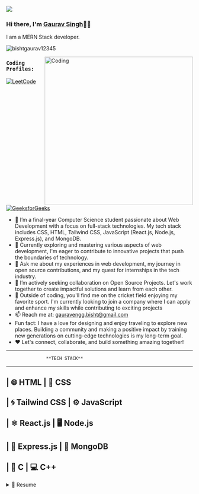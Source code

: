 ![](https://raw.githubusercontent.com/halfrost/halfrost/master/icons/header_.png)


<!-- ![linke3 mackph](https://user-images.githubusercontent.com/71630336/167281758-e4f57b2b-4877-4fea-9706-48099f96b94c.png) -->


### Hi there, I'm [Gaurav Singh](https://www.linkedin.com/in/ankush-kumar-06b22b191/)👋🏻 <!-- <img src="https://github.com/TheDudeThatCode/TheDudeThatCode/blob/master/Assets/Hi.gif" width="19px">  <img src="https://github.com/TheDudeThatCode/TheDudeThatCode/blob/master/Assets/Earth.gif" width="24px"> -->

I am a MERN Stack developer.


<p align="left"> <img src="https://komarev.com/ghpvc/?username=bishtgaurav12345&label=Profile%20views&color=32CD32&style=flat" alt="bishtgaurav12345" /> </p>
<img align="right" alt="Coding" width="400" src="https://cdn.dribbble.com/users/2646423/screenshots/5507196/computer.gif">

### `Coding Profiles:`
[![LeetCode](https://img.shields.io/badge/-LeetCode-orange?style=flat&amp;labelColor=black&amp;logo=leetcode&amp;logoColor=orange)](https://leetcode.com/gauravsinghbisht/)
[![GeeksforGeeks](https://img.shields.io/badge/-GeeksforGeeks-darkgreen?style=flat&amp;labelColor=white&amp;logo=geeksforgeeks&amp;logoColor=darkgreen)](https://auth.geeksforgeeks.org/user/gauravenvecc)

- 🌱 I’m a final-year Computer Science student passionate about Web Development with a focus on full-stack technologies. My tech stack includes CSS, HTML, Tailwind CSS, JavaScript (React.js, Node.js, Express.js), and MongoDB.
- 🔭 Currently exploring and mastering various aspects of web development, I'm eager to contribute to innovative projects that push the boundaries of technology.
- 💬 Ask me about my experiences in web development, my journey in open source contributions, and my quest for internships in the tech industry.
- 👯 I’m actively seeking collaboration on Open Source Projects. Let's work together to create impactful solutions and learn from each other.
- 🏏 Outside of coding, you'll find me on the cricket field enjoying my favorite sport. I'm currently looking to join a company where I can apply and enhance my skills while contributing to exciting projects
- 📫 Reach me at: gauravengg.bisht@gmail.com
-  Fun fact: I have a love for designing and enjoy traveling to explore new places. Building a community and making a positive impact by training new generations on cutting-edge technologies is my long-term goal.
-  ❤️ Let's connect, collaborate, and build something amazing together!

------------------------------------------------------
                   **TECH STACK**
------------------------------------------------------
| 🌐 HTML              | 🎨 CSS               
------------------------------------------------------
| 🌀 Tailwind CSS      | ⚙️ JavaScript   
------------------------------------------------------
| ⚛️ React.js          | 🖥️ Node.js            
------------------------------------------------------
| 🚀 Express.js        | 🍃 MongoDB         
------------------------------------------------------
| 👾 C                 | 💻 C++                 
------------------------------------------------------




<details>
   <summary>📃 Resume</summary>

 ## Education
 - 📍 **Uttarakhand Technical University**-----------------------**< 2021-2024>**\
 📖**Bachelor's of technology-< Information Technology >**
 
  - 📍 **govt. polytechnic  dehradun, dehradun**------------------**< 2018-2020 >**\
   📖**< Mechanical engineering >**
 
 - 📍 **govt. inter college pantsthali, almora**------------------**< 2016-2017 >**\
   📖**< Intermediate  >**
 
 - 📍  **govt. inter college pantsthali, almora**------------------**< 2014-2015>**\
   📖**< High school >**
 

   </details>
   
